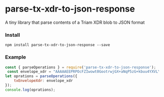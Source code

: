 
# parse-tx-xdr-to-json-response
A tiny library that parse contents of a Triam XDR blob to JSON format

### Install
```
npm install parse-tx-xdr-to-json-response --save
```

### Example
```javascript
const { parseOperations } = require('parse-tx-xdr-to-json-response');
 const envelope_xdr = "AAAAAEEPRPOcFZIwowt0GootrwjGX+aNqP5zG+kbuu4YXVLYAAAnEAAAAEUAAAACAAAAAAAAAAAAAAABAAAAAQAAAAB6LHmPFqLd3d8SbTZuAJD6B83V4P4Uw9gRyDwpdgjsEwAAAAYAAAABVVNEAAAAAABBD0TznBWSMKMLdBqKLa8Ixl/mjaj+cxvpG7ruGF1S2H//////////AAAAAAAAAAIYXVLYAAAAQKzoZwsMKh/yh5eLQD+xu4VzwgAZrg/ynqUGAJcb1oSNEVe1RI9r+k7H+O/SJvamFXx0yvEx2ohSuTRKxU7usQR2COwTAAAAQHklUcmcSvJxX13PddLcedVMPcxSeLpUddoBzJInZ2XKz2dbPe+Oz18PZ1Pbgoy75IBvHnRUX5NK+bpw5OYLUQY=";
let oprations = parseOperations({
    txEnvelopeXdr: envelope_xdr
});
console.log(oprations);
```